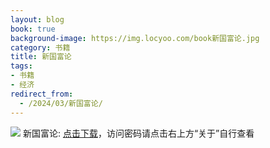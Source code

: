 ```yaml
---
layout: blog
book: true
background-image: https://img.locyoo.com/book新国富论.jpg
category: 书籍
title: 新国富论
tags:
- 书籍
- 经济
redirect_from:
  - /2024/03/新国富论/
---
```

![](https://img.locyoo.com/book新国富论.jpg)
新国富论: <a name = "ref1" href="https://url18.ctfile.com/f/50983618-1060770526-b03a4b?p=3619">点击下载</a>，访问密码请点击右上方“关于”自行查看